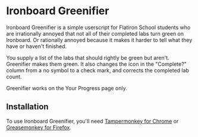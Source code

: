 # Ironboard Greenifier

Ironboard Greenifier is a simple userscript for Flatiron School students who are irrationally annoyed that not all of their completed labs turn green on Ironboard. Or rationally annoyed because it makes it harder to tell what they have or haven't finished.

You supply a list of the labs that should rightly be green but aren't. Greenifier makes them green. It also changes the icon in the "Complete?" column from a no symbol to a check mark, and corrects the completed lab count.

Greenifier works on the Your Progress page only.

## Installation

To use Ironboard Greenifier, you'll need [Tampermonkey for Chrome](https://chrome.google.com/webstore/detail/tampermonkey/dhdgffkkebhmkfjojejmpbldmpobfkfo?hl=en) or [Greasemonkey for Firefox](https://addons.mozilla.org/en-US/firefox/addon/greasemonkey/).